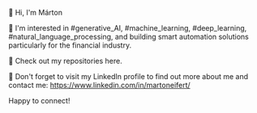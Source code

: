 👋 Hi, I'm Márton

🤖 I'm interested in #generative_AI, #machine_learning, #deep_learning, #natural_language_processing, and building smart automation solutions particularly for the financial industry.

👀 Check out my repositories here.

📧 Don't forget to visit my LinkedIn profile to find out more about me and contact me: https://www.linkedin.com/in/martoneifert/

Happy to connect!
